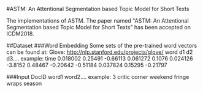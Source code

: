 #ASTM: An Attentional Segmentation based Topic Model for Short Texts


The implementations of ASTM. 
The paper named "ASTM: An Attentional Segmentation based Topic Model for Short Texts" has been accepted on ICDM2018.

##Dataset
###Word Embedding
Some sets of the pre-trained word vectors can be found at: Glove: http://nlp.stanford.edu/projects/glove/
word d1 d2 d3....
example: time 0.018002 0.25491 -0.66113 0.061272 0.1076 0.024126 -3.8152 0.48467 -0.20642 -0.51184 0.037824 0.15295 -0.21797

###Input 
DocID word1 word2....
example: 3 critic corner weekend fringe wraps season